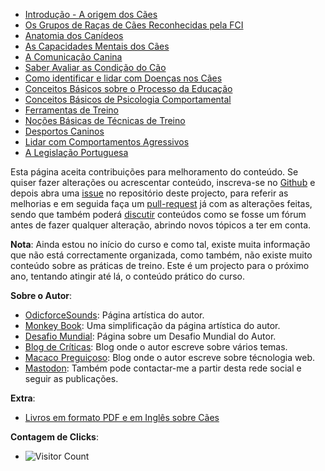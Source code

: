 - [Introdução - A origem dos Cães](./intro/README.md) 
- [Os Grupos de Raças de  Cães Reconhecidas pela FCI](./grupos/README.md)
- [Anatomia dos Canídeos](./corpo/README.md)
- [As Capacidades Mentais dos Cães](./psicao/README.md)
- [A Comunicação Canina](./comunica/README.md)
- [Saber Avaliar as Condição do Cão](./avalia/README.md)
- [Como identificar e lidar com Doenças nos Cães](./doencas/README.md)
- [Conceitos Básicos sobre o Processo da Educação](./educa/README.md)
- [Conceitos Básicos de Psicologia Comportamental](./psicologia/README.md)
- [Ferramentas de Treino](./material/README.md)
- [Noções Básicas de Técnicas de Treino](./treino/README.md)
- [Desportos Caninos](./desporto/README.md)
- [Lidar com Comportamentos Agressivos](./agressividade/README.md)
- [A Legislação Portuguesa](./lei/README.md)


Esta página aceita contribuições para melhoramento do conteúdo. Se quiser fazer alterações ou acrescentar conteúdo, inscreva-se no [Github](https://github.com/signup) e depois abra uma [issue](https://github.com/MacacoBudista/caes/issues) no repositório deste projecto, para referir as melhorias e em seguida faça um [pull-request](https://github.com/MacacoBudista/caes/pulls) já com as alterações feitas, sendo que também poderá [discutir](https://github.com/MacacoBudista/caes/discussions) conteúdos como se fosse um fórum antes de fazer qualquer alteração, abrindo novos tópicos a ter em conta. 

**Nota**: Ainda estou no início do curso e como tal, existe muita informação que não está correctamente organizada, como também, não existe muito conteúdo sobre as práticas de treino. Este é um projecto para o próximo ano, tentando atingir até lá, o conteúdo prático do curso. 

**Sobre o Autor**: 
- [OdicforceSounds](https://art.odicforcesounds.com): Página artística do autor. 
- [Monkey Book](https://book.odicforcesounds.com): Uma simplificação da página artística do autor. 
- [Desafio Mundial](https://wiki.odicforcesounds.com): Página sobre um Desafio Mundial do Autor.
- [Blog de Críticas](https://criticasempiedade.blogspot.com/): Blog onde o autor escreve sobre vários temas. 
- [Macaco Preguiçoso](https://macacopreguicoso.blogspot.com/): Blog onde o autor escreve sobre técnologia web.
- [Mastodon](https://masto.pt/@macaco): Também pode contactar-me a partir desta rede social e seguir as publicações. 

**Extra**: 
- [Livros em formato PDF e em Inglês sobre Cães](./livros/README.md)

**Contagem de Clicks**: 

- ![Visitor Count](https://profile-counter.glitch.me/MacacoBudista/count.svg)
